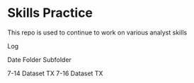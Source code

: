 # Skills Practice

This repo is used to continue to work on various analyst skills

Log

Date         Folder           Subfolder

7-14         Dataset          TX
7-16         Dataset          TX
